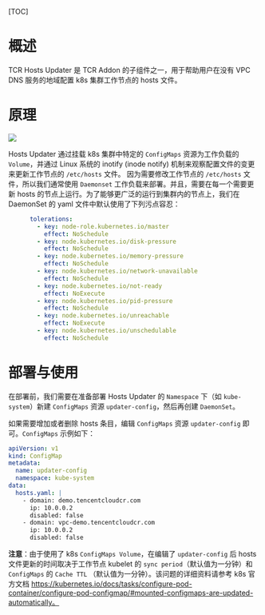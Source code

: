 [TOC]
# 概述
TCR Hosts Updater 是 TCR Addon 的子组件之一，用于帮助用户在没有 VPC DNS 服务的地域配置 k8s 集群工作节点的 hosts 文件。
# 原理
![](docs/images/Hosts%20Updater.png)

Hosts Updater 通过挂载 k8s 集群中特定的 `ConfigMaps` 资源为工作负载的 `Volume`，并通过 Linux 系统的 inotify (inode notify) 机制来观察配置文件的变更来更新工作节点的 `/etc/hosts` 文件。
因为需要修改工作节点的 `/etc/hosts` 文件，所以我们通常使用 `Daemonset` 工作负载来部署。并且，需要在每一个需要更新 hosts 的节点上运行。为了能够更广泛的运行到集群内的节点上，我们在 DaemonSet 的 yaml 文件中默认使用了下列污点容忍：

```yaml
      tolerations:
        - key: node-role.kubernetes.io/master
          effect: NoSchedule
        - key: node.kubernetes.io/disk-pressure
          effect: NoSchedule
        - key: node.kubernetes.io/memory-pressure
          effect: NoSchedule
        - key: node.kubernetes.io/network-unavailable
          effect: NoSchedule
        - key: node.kubernetes.io/not-ready
          effect: NoExecute
        - key: node.kubernetes.io/pid-pressure
          effect: NoSchedule
        - key: node.kubernetes.io/unreachable
          effect: NoExecute
        - key: node.kubernetes.io/unschedulable
          effect: NoSchedule
```

# 部署与使用
在部署前，我们需要在准备部署 Hosts Updater 的 `Namespace` 下（如 `kube-system`）新建 `ConfigMaps` 资源 `updater-config`，然后再创建 `DaemonSet`。

如果需要增加或者删除 hosts 条目，编辑 `ConfigMaps` 资源 `updater-config` 即可。`ConfigMaps` 示例如下：
```yaml
apiVersion: v1
kind: ConfigMap
metadata:
  name: updater-config
  namespace: kube-system
data:
  hosts.yaml: |
    - domain: demo.tencentcloudcr.com
      ip: 10.0.0.2
      disabled: false
    - domain: vpc-demo.tencentcloudcr.com
      ip: 10.0.0.2
      disabled: false
```

**注意**：由于使用了 k8s `ConfigMaps Volume`，在编辑了 `updater-config` 后 hosts 文件更新的时间取决于工作节点 kubelet 的 `sync period`（默认值为一分钟）和 `ConfigMaps` 的 `Cache TTL` （默认值为一分钟）。该问题的详细资料请参考 k8s 官方文档 https://kubernetes.io/docs/tasks/configure-pod-container/configure-pod-configmap/#mounted-configmaps-are-updated-automatically。
